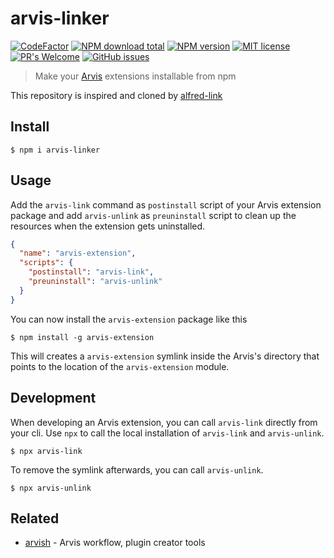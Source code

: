 # arvis-linker
[![CodeFactor](https://www.codefactor.io/repository/github/jopemachine/arvis-linker/badge)](https://www.codefactor.io/repository/github/jopemachine/arvis-linker)
[![NPM download total](https://img.shields.io/npm/dt/arvis-linker)](http://badge.fury.io/js/arvis-linker)
[![NPM version](https://badge.fury.io/js/arvis-linker.svg)](http://badge.fury.io/js/arvis-linker)
[![MIT license](https://img.shields.io/badge/License-MIT-blue.svg)](https://lbesson.mit-license.org/)
[![PR's Welcome](https://img.shields.io/badge/PRs-welcome-brightgreen.svg?style=flat)](http://makeapullrequest.com)
[![GitHub issues](https://img.shields.io/github/issues/jopemachine/arvis-linker.svg)](https://GitHub.com/jopemachine/arvis-linker/issues/)

> Make your [Arvis](https://github.com/jopemachine/arvis) extensions installable from npm

This repository is inspired and cloned by [alfred-link](https://github.com/SamVerschueren/alfred-link/blob/master/readme.md)

## Install

```
$ npm i arvis-linker
```

## Usage

Add the `arvis-link` command as `postinstall` script of your Arvis extension package and add `arvis-unlink` as `preuninstall` script to clean up the resources when the extension gets uninstalled.

```json
{
  "name": "arvis-extension",
  "scripts": {
    "postinstall": "arvis-link",
    "preuninstall": "arvis-unlink"
  }
}
```

You can now install the `arvis-extension` package like this

```
$ npm install -g arvis-extension
```

This will creates a `arvis-extension` symlink inside the Arvis's directory that points to the location of the `arvis-extension` module.

## Development

When developing an Arvis extension, you can call `arvis-link` directly from your cli. Use `npx` to call the local installation of `arvis-link` and `arvis-unlink`.

```
$ npx arvis-link
```

To remove the symlink afterwards, you can call `arvis-unlink`.

```
$ npx arvis-unlink
```

## Related

- [arvish](https://github.com/jopemachine/arvish) - Arvis workflow, plugin creator tools
